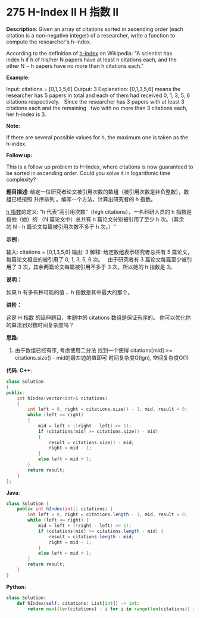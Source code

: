 # 275 H-Index II H 指数 II

__Description__:
Given an array of citations sorted in ascending order (each citation is a non-negative integer) of a researcher, write a function to compute the researcher's h-index.

According to the definition of [h-index](https://en.wikipedia.org/wiki/H-index)  on Wikipedia: "A scientist has index h if h of his/her N papers have at least h citations each, and the other N − h papers have no more than h citations each."

__Example:__

Input: citations = [0,1,3,5,6]
Output: 3
Explanation: [0,1,3,5,6] means the researcher has 5 papers in total and each of them had
             received 0, 1, 3, 5, 6 citations respectively.
             Since the researcher has 3 papers with at least 3 citations each and the remaining
             two with no more than 3 citations each, her h-index is 3.

__Note:__

If there are several possible values for h, the maximum one is taken as the h-index.

__Follow up:__

This is a follow up problem to H-Index, where citations is now guaranteed to be sorted in ascending order.
Could you solve it in logarithmic time complexity?

__题目描述__:
给定一位研究者论文被引用次数的数组（被引用次数是非负整数），数组已经按照 升序排列 。编写一个方法，计算出研究者的 h 指数。

[h 指数](https://baike.baidu.com/item/h-index/3991452?fr=aladdin)的定义: “h 代表“高引用次数”（high citations），一名科研人员的 h 指数是指他（她）的 （N 篇论文中）总共有 h 篇论文分别被引用了至少 h 次。（其余的 N - h 篇论文每篇被引用次数不多于 h 次。）"

__示例 :__

输入: citations = [0,1,3,5,6]
输出: 3
解释: 给定数组表示研究者总共有 5 篇论文，每篇论文相应的被引用了 0, 1, 3, 5, 6 次。
     由于研究者有 3 篇论文每篇至少被引用了 3 次，其余两篇论文每篇被引用不多于 3 次，所以她的 h 指数是 3。

__说明：__

如果 h 有多有种可能的值 ，h 指数是其中最大的那个。

__进阶：__

这是 H 指数 的延伸题目，本题中的 citations 数组是保证有序的。
你可以优化你的算法到对数时间复杂度吗？

__思路__:

1. 由于数组已经有序, 考虑使用二分法
找到一个使得 citations[mid] >= citations.size() - mid的最左边的值即可
时间复杂度O(lgn), 空间复杂度O(1)

__代码__:
__C++__:

```C++
class Solution 
{
public:
    int hIndex(vector<int>& citations) 
    {
        int left = 0, right = citations.size() - 1, mid, result = 0;
        while (left <= right)
        {
            mid = left + ((right - left) >> 1);
            if (citations[mid] >= citations.size() - mid)
            {
                result = citations.size() - mid;
                right = mid - 1;
            }
            else left = mid + 1;
        }
        return result;
    }
};
```

__Java__:

```Java
class Solution {
    public int hIndex(int[] citations) {
        int left = 0, right = citations.length - 1, mid, result = 0;
        while (left <= right) {
            mid = left + ((right - left) >> 1);
            if (citations[mid] >= citations.length - mid) {
                result = citations.length - mid;
                right = mid - 1;
            }
            else left = mid + 1;
        }
        return result;
    }
}
```

__Python__:

```Python
class Solution:
    def hIndex(self, citations: List[int]) -> int:
        return max((len(citations) - i for i in range(len(citations)) if citations[i] >= len(citations) - i), default=0)
```
